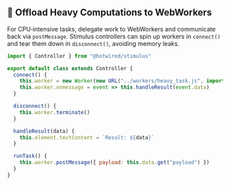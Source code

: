 ## 🧠 Offload Heavy Computations to WebWorkers

For CPU‑intensive tasks, delegate work to WebWorkers and communicate back via `postMessage`. Stimulus controllers can spin up workers in `connect()` and tear them down in `disconnect()`, avoiding memory leaks.

```javascript
import { Controller } from "@hotwired/stimulus"

export default class extends Controller {
  connect() {
    this.worker = new Worker(new URL("../workers/heavy_task.js", import.meta.url))
    this.worker.onmessage = event => this.handleResult(event.data)
  }

  disconnect() {
    this.worker.terminate()
  }

  handleResult(data) {
    this.element.textContent = `Result: ${data}`
  }

  runTask() {
    this.worker.postMessage({ payload: this.data.get("payload") })
  }
}
```